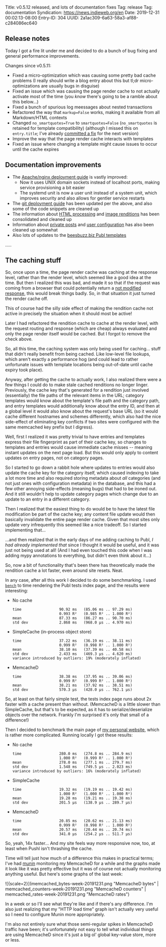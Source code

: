 Title: v0.5.12 released, and lots of documentation fixes
Tag: release
Tag: documentation
Syndication: https://news.indieweb.org/en
Date: 2019-12-31 00:02:13-08:00
Entry-ID: 304
UUID: 2a1ac309-6a63-58a3-af88-c284086ec640

## Release notes

Today I got a fire lit under me and decided to do a bunch of bug fixing and general performance improvements.

Changes since v0.5.11:

* Fixed a micro-optimization which was causing some pretty bad cache problems (I really should write a blog entry about this but tl;dr micro-optimizations are usually bugs in disguise)
* Fixed an issue which was causing the page render cache to not actually activate most of the time (you *know* there's going to be a ramble about this below...)
* Fixed a bunch of spurious log meessages about nested transactions
* Refactored the way that `markup=False` works, making it available from all Markdown/HTML contexts
* Changed `no_smartquotes=True` to `smartquotes=False` (`no_smartquotes` is retained for template compatibility) (although I missed this on `entry.title`; I've already [committed a fix](https://github.com/PlaidWeb/Publ/commit/004fb47a3c53830081579e6ae5c1133f1ca2581e) for the next version)
* Improve the way that the page render cache interacts with templates
* Fixed an issue where changing a template might cause issues to occur until the cache expires

## Documentation improvements

* The [Apache/nginx deployment guide](1278) is vastly improved:
    * Now it uses UNIX domain sockets instead of localhost ports, making service provisioning a bit easier
    * The systemd unit is now a user unit instead of a system unit, which improves security and also allows for gentler service restarts
* The [git deployment guide](441) has been updated per the above, and also some of the code snippets are cleaned up
* The information about [HTML processing](/html-processing) and [image renditions](/image-renditions) has been consolidated and cleaned up
* Information about [private posts](706) and [user configuration](1341) has also been cleaned up somewhat
* Also lots of updates to the [beesbuzz.biz Publ templates](https://github.com/PlaidWeb/Publ-templates-beesbuzz.biz/)

.....

## The caching stuff

So, once upon a time, the page render cache was caching at the response level, rather than the render level, which seemed like a good idea at the time. But then I realized this was bad, and made it so that if the request was coming from a browser that could potentially return a [not modified response](https://httpstatuses.com/304), this would break things badly. So, in that situation it just turned the render cache off.

This of course had the silly side effect of making the rendition cache not active in precisely the situation when it should most be active!

Later I had refactored the rendition cache to cache at the render level, with the request routing and response (which are cheap) always evaluated and only the page render itself would be cached. But I forgot to remove the check above.

So, all this time, the caching system was only being used for caching... stuff that didn't really benefit from being cached. Like low-level file lookups, which aren't exactly a performance hog (and could lead to rather unfortunate issues with template locations being out-of-date until cache expiry took place).

Anyway, after getting the cache to actually work, I also realized there were a few things I could do to make stale cached renditions no longer linger. Previously, the cache key that's generated for a rendition just involved (essentially) the file paths of the relevant items in the URL; category templates would know about the template's file path and the category path, and entry templates would additionally know about the entry ID, and then at a global level it would also know about the request's base URL (so it would cache different hostnames and schemes differently, which also had the nice side-effect of eliminating key conflicts if two sites were configured with the same memcached key prefix but I digress).

Well, first I realized it was pretty trivial to have entries and templates express their file fingerprint as part of their cache key, so changes to templates and entries would cause immediate cache misses -- meaning instant updates on the next page load. But this would only apply to content updates on entry pages, not on category pages.

So I started to go down a rabbit hole where updates to entries would also update the cache key for the category itself, which caused indexing to take a lot more time and also required storing metadata about *all* categories (and not just ones with configuration metadata) in the database, and this had a few other annoying side-effects (meaning bugs) that had to be ironed out. And it still wouldn't help to update category pages which change due to an update to an entry in a different category.

Then I realized that the easiest thing to do would be to have the latest file modification be part of the cache key; any content file update would then basically invalidate the entire page render cache. Given that most sites only update very infrequently this seemed like a nice tradeoff. So I started implementing that...

...and then realized that in the early days of me adding caching to Publ, *I had already implemented that* since I thought it would be useful, and it was just not being used at all! (And I had even touched this code when I was adding mypy annotations to everything, but didn't even think about it...)

So, now a bit of functionality that's been there has theoretically made the rendition cache a lot faster, even around site resets. Neat.

In any case, after all this work I decided to do some benchmarking. I used [`bench`](https://github.com/Gabriel439/bench) to time rendering the Publ tests index page, and the results were interesting:

* No cache

    ```
    time                 90.92 ms   (85.06 ms .. 97.29 ms)
                         0.993 R²   (0.985 R² .. 1.000 R²)
    mean                 87.33 ms   (86.27 ms .. 90.70 ms)
    std dev              2.868 ms   (968.0 μs .. 4.970 ms)
    ```

* SimpleCache (in-process object store)

    ```
    time                 37.22 ms   (36.19 ms .. 38.11 ms)
                         0.999 R²   (0.998 R² .. 1.000 R²)
    mean                 38.10 ms   (37.39 ms .. 40.58 ms)
    std dev              2.433 ms   (469.3 μs .. 4.620 ms)
    variance introduced by outliers: 19% (moderately inflated)
    ```

* MemcacheD

    ```
    time                 38.38 ms   (37.95 ms .. 39.06 ms)
                         0.999 R²   (0.999 R² .. 1.000 R²)
    mean                 38.21 ms   (37.92 ms .. 38.51 ms)
    std dev              570.3 μs   (428.0 μs .. 762.1 μs)
    ```

So, at least on that fairly simple test, the tests index page runs about 2x faster with a cache present than without. (MemcacheD is a little slower than SimpleCache, but that's to be expected, as it has to serialize/deserialize objects over the network. Frankly I'm surprised it's only that small of a difference!)

Then I decided to benchmark the main page of [my personal website](https://beesbuzz.biz/), which is rather more complicated. Running locally I got these results:

* No cache

    ```
    time                 280.0 ms   (274.8 ms .. 284.9 ms)
                         1.000 R²   (0.999 R² .. 1.000 R²)
    mean                 278.0 ms   (277.1 ms .. 279.7 ms)
    std dev              1.548 ms   (749.5 μs .. 2.023 ms)
    variance introduced by outliers: 16% (moderately inflated)
    ```

* SimpleCache

    ```
    time                 19.32 ms   (19.19 ms .. 19.42 ms)
                         1.000 R²   (1.000 R² .. 1.000 R²)
    mean                 19.28 ms   (19.21 ms .. 19.38 ms)
    std dev              201.5 μs   (138.9 μs .. 289.7 μs)
    ```

* MemcacheD

    ```
    time                 20.85 ms   (20.62 ms .. 21.13 ms)
                         0.999 R²   (0.998 R² .. 1.000 R²)
    mean                 20.57 ms   (20.44 ms .. 20.74 ms)
    std dev              341.0 μs   (254.2 μs .. 511.7 μs)
    ```

So, yeah, 14x faster... And my site feels way more responsive now, too, at least when Pushl isn't thrashing the cache.

Time will tell just how much of a difference this makes in practical terms; I've had [munin](http://munin-monitoring.org/) monitoring my MemcacheD for a while and the graphs made it look like it was pretty effective but it was of course not actually monitoring anything useful. But here's some graphs of the last week:

![{scale=2}](memcached_bytes-week-20191231.png "MemcacheD bytes"
| memcached_counters-week-20191231.png "MemcacheD counters"
| memcached_rates-week-20191231.png "MemcacheD rates")

In a week or so I'll see what they're like and if there's any difference. I'm also just realizing that my "HTTP load time" graph isn't actually very useful so I need to configure Munin more appropriately.

I'm also not entirely sure what those semi-regular spikes in MemcacheD traffic have been; it's unfortunately not easy to tell what individual things are using MemcacheD since it's just a big ol' global key-value store, more or less.
